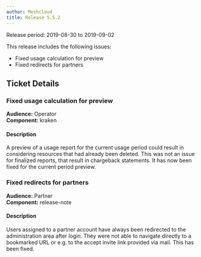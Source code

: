 ```yaml
---
author: Meshcloud
title: Release 5.5.2
---
```


Release period: 2019-08-30 to 2019-09-02

This release includes the following issues:
* Fixed usage calculation for preview
* Fixed redirects for partners
<!--truncate-->

## Ticket Details
### Fixed usage calculation for preview
**Audience:** Operator<br>**Component:** kraken


#### Description
A preview of a usage report for the current usage period could result in considering resources that had already
been deleted. This was not an issue for finalized reports, that result in chargeback statements. It has now
been fixed for the current period preview.

### Fixed redirects for partners
**Audience:** Partner<br>**Component:** release-note


#### Description
Users assigned to a partner account have always been redirected to the administration area after login. They were not able to navigate directly to a bookmarked URL or e.g. to the accept invite link provided via mail. This has been fixed.

